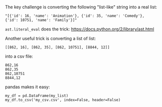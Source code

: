 The key challenge is converting the following "list-like" string into a real list:

```
"[{'id': 16, 'name': 'Animation'}, {'id': 35, 'name': 'Comedy'}, {'id': 10751, 'name': 'Family'}]"
```

`ast.literal_eval` does the trick: https://docs.python.org/2/library/ast.html

Another useful trick is converting a list of list:

```
[[862, 16], [862, 35], [862, 10751], [8844, 12]]
```
into a csv file:

```
862,16
862,35
862,10751
8844,12
```
pandas makes it easy:
```
my_df = pd.DataFrame(my_list)
my_df.to_csv('my_csv.csv', index=False, header=False)
```
